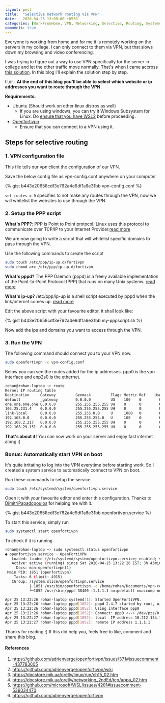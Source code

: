 ```yaml
---
layout: post
title:  "Selective network routing via VPN"
date:   2020-04-25 13:00:00 +0530
categories: [WorkFromHome, VPN, Networking, Selective, Routing, Systemd]
comments: true
---
```

Everyone is working from home and for me it is remotely working on the servers in my college. I can only connect to them via VPN, but that slows down my browsing and video conferencing.  

I was trying to figure out a way to use VPN specifically for the server in college and let the other traffic move normally. That's when I came accross [this solution][1]. In this blog I'll explain the solution step by step.  

tl,dr : **At the end of this blog you'll be able to select which website or ip addresses you want to route through the VPN.**

**Requirements:**

- Ubuntu (Should work on other linux distros as well)
  - If you are using windows, you can try it Windows Subsystem for Linux. Do [ensure that you have WSL2][5] before proceeding.
- [Openfortivpn][6]
  - Ensure that you can connect to a VPN using it.

## Steps for selective routing

### 1. VPN configuration file

This file tells our vpn client the configuration of our VPN.

Save the below config file as vpn-config.conf anywhere on your computer

{% gist b443e20658cdf3e762a4e9df1a6e31bb vpn-config.conf %}

`set-routes = 0` specifies to not make any routes through the VPN, now we will whitelist the websites to use through the VPN.

### 2. Setup the PPP script

**What's PPP?**: PPP is Point to Point protocol. Linux uses this protocol to communicate over TCP/IP to your Internet Provider.[read more][3]

We are now going to write a script that will whitelist specific domains to pass through the VPN.

Use the following commands to create the script

```bash
sudo touch /etc/ppp/ip-up.d/fortivpn
sudo chmod a+x /etc/ppp/ip-up.d/fortivpn
```

**What's pppd?** The PPP Daemon (pppd) is a freely available implementation of the Point-to-Point Protocol (PPP) that runs on many Unix systems. [read more][4]

**What's ip-up?** /etc/ppp/ip-up is a shell script executed by pppd when the link/internet comes up. [read more][4]

Edit the above script with your favourite editor, it shall look like:

{% gist b443e20658cdf3e762a4e9df1a6e31bb my-pppscript.sh %}

Now add the ips and domains you want to access through the VPN. 

### 3. Run the VPN

The following command should connect you to your VPN now.

```bash
sudo openfortivpn -c vpn-config.conf
```

Below you can see the routes added for the ip addresses. ppp0 is the vpn interface and enp2s0 is the ethernet.

```bash
rohan@rohan-laptop ~> route                                                                  (base)
Kernel IP routing table
Destination     Gateway         Genmask         Flags Metric Ref    Use Iface
default         _gateway        0.0.0.0         UG    100    0        0 enp2s0
one.one.one.one 0.0.0.0         255.255.255.255 UH    0      0        0 ppp0
103.25.231.4    0.0.0.0         255.255.255.255 UH    0      0        0 ppp0
link-local      0.0.0.0         255.255.0.0     U     1000   0        0 enp2s0
192.168.0.0     0.0.0.0         255.255.255.0   U     100    0        0 enp2s0
192.168.2.217   0.0.0.0         255.255.255.255 UH    0      0        0 ppp0
192.168.29.151  0.0.0.0         255.255.255.255 UH    0      0        0 ppp0
```

**That's about it!** You can now work on your server and enjoy fast internet along :)

### Bonus: Automatically start VPN on boot

It's quite irritating to log into the VPN everytime before starting work. So I created a system service to automatically connect to VPN on boot.

Run these commands to setup the service

```bash
sudo touch /etc/systemd/system/openfortivpn.service
```

Open it with your favourite editor and enter this configuration. Thanks to [DimitriPapadopoulos](https://github.com/adrienverge/openfortivpn/issues/371#issuecomment-620720265) for helping me with it.

{% gist b443e20658cdf3e762a4e9df1a6e31bb openfortivpn.service %}

To start this service, simply run

```bash
sudo systemctl start openfortivpn
```

To check if it is running

```bash
rohan@rohan-laptop ~> sudo systemctl status openfortivpn
● openfortivpn.service - OpenFortiVPN
   Loaded: loaded (/etc/systemd/system/openfortivpn.service; enabled; vendor preset: enabled)
   Active: active (running) since Sat 2020-04-25 13:22:26 IST; 3h 43min ago
     Docs: man:openfortivpn(1)
 Main PID: 1851 (openfortivpn)
    Tasks: 6 (limit: 4915)
   CGroup: /system.slice/openfortivpn.service
           ├─1851 /usr/bin/openfortivpn -c /home/rohan/Documents/vpn-configs/iiitd.conf
           └─1852 /usr/sbin/pppd 38400 :1.1.1.1 noipdefault noaccomp noauth default-asyncmap nopcomp

Apr 25 13:22:26 rohan-laptop systemd[1]: Started OpenFortiVPN.
Apr 25 13:22:26 rohan-laptop pppd[1852]: pppd 2.4.7 started by root, uid 0
Apr 25 13:22:26 rohan-laptop pppd[1852]: Using interface ppp0
Apr 25 13:22:26 rohan-laptop pppd[1852]: Connect: ppp0 <--> /dev/pts/0
Apr 25 13:22:27 rohan-laptop pppd[1852]: local  IP address 10.212.134.101
Apr 25 13:22:27 rohan-laptop pppd[1852]: remote IP address 1.1.1.1
```

Thanks for reading :) If this did help you, feels free to like, comment and share this blog.

#### References

1. <https://github.com/adrienverge/openfortivpn/issues/371#issuecomment-437783005>
2. <https://github.com/adrienverge/openfortivpn/wiki>
3. <https://docstore.mik.ua/orelly/linux/run/ch15_02.htm>
4. <https://docstore.mik.ua/orelly/networking_2ndEd/tcp/appa_02.htm>
5. <https://github.com/microsoft/WSL/issues/4201#issuecomment-539034470>
6. <https://github.com/adrienverge/openfortivpn>

[1]: https://github.com/adrienverge/openfortivpn/issues/371#issuecomment-437783005
[2]: https://github.com/adrienverge/openfortivpn/wiki
[3]: https://docstore.mik.ua/orelly/linux/run/ch15_02.htm
[4]: docstore.mik.ua/orelly/networking_2ndEd/tcp/appa_02.htm
[5]: https://github.com/microsoft/WSL/issues/4201#issuecomment-539034470
[6]: https://github.com/adrienverge/openfortivpn
